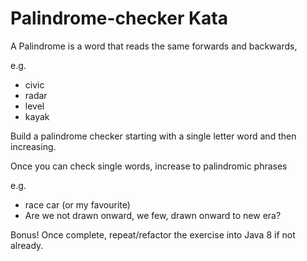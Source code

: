 Palindrome-checker Kata
=======================

A Palindrome is a word that reads the same forwards and backwards,

e.g.
* civic
* radar
* level
* kayak

Build a palindrome checker starting with a single letter word and then increasing.

Once you can check single words, increase to palindromic phrases

e.g.
  * race car
  (or my favourite)
  * Are we not drawn onward, we few, drawn onward to new era?

Bonus! Once complete, repeat/refactor the exercise into Java 8 if not already.